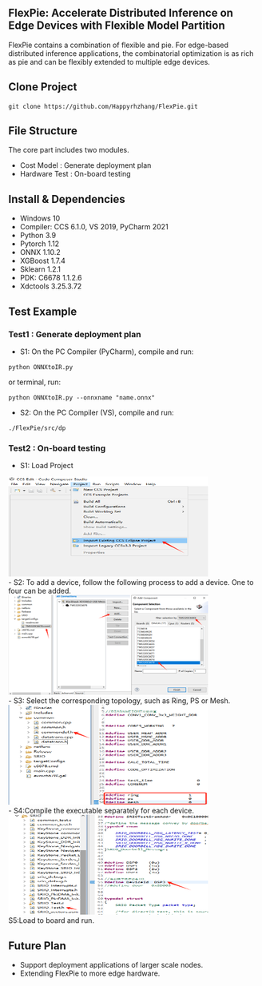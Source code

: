 ## FlexPie: Accelerate Distributed Inference on Edge Devices with Flexible Model Partition
FlexPie contains a combination of flexible and pie. For edge-based distributed inference applications, the combinatorial optimization is as rich as pie and can be flexibly extended to multiple edge devices.

## Clone Project
```
git clone https://github.com/Happyrhzhang/FlexPie.git
```

## File Structure
The core part includes two modules.
- Cost Model : Generate deployment plan 
- Hardware Test : On-board testing

## Install & Dependencies
- Windows 10
- Compiler: CCS 6.1.0, VS 2019, PyCharm 2021
- Python 3.9
- Pytorch 1.12
- ONNX 1.10.2
- XGBoost 1.7.4
- Sklearn 1.2.1 
- PDK: C6678 1.1.2.6
- Xdctools 3.25.3.72

## Test Example

### Test1 : Generate deployment plan 
- S1: On the PC Compiler (PyCharm), compile and run:
```
python ONNXtoIR.py
```
or terminal, run:
```
python ONNXtoIR.py --onnxname "name.onnx"
```
- S2: On the PC Compiler (VS), compile and run:
```
./FlexPie/src/dp
```
### Test2 : On-board testing 
- S1: Load Project
<div align="left">
  <img src="https://github.com/Happyrhzhang/FlexPie/blob/main/Fig/2-1.jpg" width="400" height="200">
</div>
- S2: To add a device, follow the following process to add a device. One to four can be added.
<div align="left">
  <img src="https://github.com/Happyrhzhang/FlexPie/blob/main/Fig/2-2.jpg" width="400" height="200">
</div>
- S3: Select the corresponding topology, such as Ring, PS or Mesh.
<div align="left">
  <img src="https://github.com/Happyrhzhang/FlexPie/blob/main/Fig/2-3.jpg" width="400" height="200">
</div>
- S4:Compile the executable separately for each device.
<div align="left">
  <img src="https://github.com/Happyrhzhang/FlexPie/blob/main/Fig/2-4.jpg" width="400" height="200">
</div>
S5:Load to board and run.

## Future Plan
- Support deployment applications of larger scale nodes.
- Extending FlexPie to more edge hardware.
